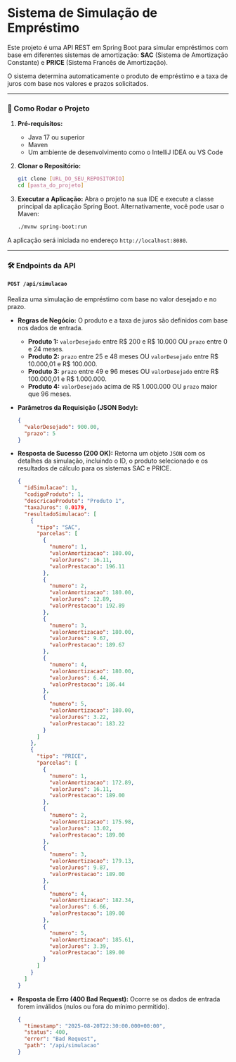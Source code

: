 # Sistema de Simulação de Empréstimo

Este projeto é uma API REST em Spring Boot para simular empréstimos com base em diferentes sistemas de amortização: **SAC** (Sistema de Amortização Constante) e **PRICE** (Sistema Francês de Amortização).

O sistema determina automaticamente o produto de empréstimo e a taxa de juros com base nos valores e prazos solicitados.

---

### 🚀 Como Rodar o Projeto

1.  **Pré-requisitos:**
    * Java 17 ou superior
    * Maven
    * Um ambiente de desenvolvimento como o IntelliJ IDEA ou VS Code

2.  **Clonar o Repositório:**
    ```bash
    git clone [URL_DO_SEU_REPOSITORIO]
    cd [pasta_do_projeto]
    ```

3.  **Executar a Aplicação:**
    Abra o projeto na sua IDE e execute a classe principal da aplicação Spring Boot. Alternativamente, você pode usar o Maven:
    ```bash
    ./mvnw spring-boot:run
    ```

A aplicação será iniciada no endereço `http://localhost:8080`.

---

### 🛠️ Endpoints da API

#### `POST /api/simulacao`

Realiza uma simulação de empréstimo com base no valor desejado e no prazo.

-   **Regras de Negócio:** O produto e a taxa de juros são definidos com base nos dados de entrada.
    * **Produto 1:** `valorDesejado` entre R$ 200 e R$ 10.000 OU `prazo` entre 0 e 24 meses.
    * **Produto 2:** `prazo` entre 25 e 48 meses OU `valorDesejado` entre R$ 10.000,01 e R$ 100.000.
    * **Produto 3:** `prazo` entre 49 e 96 meses OU `valorDesejado` entre R$ 100.000,01 e R$ 1.000.000.
    * **Produto 4:** `valorDesejado` acima de R$ 1.000.000 OU `prazo` maior que 96 meses.

-   **Parâmetros da Requisição (JSON Body):**
    ```json
    {
      "valorDesejado": 900.00,
      "prazo": 5
    }
    ```

-   **Resposta de Sucesso (200 OK):**
    Retorna um objeto `JSON` com os detalhes da simulação, incluindo o ID, o produto selecionado e os resultados de cálculo para os sistemas SAC e PRICE.

    ```json
    {
      "idSimulacao": 1,
      "codigoProduto": 1,
      "descricaoProduto": "Produto 1",
      "taxaJuros": 0.0179,
      "resultadoSimulacao": [
        {
          "tipo": "SAC",
          "parcelas": [
            {
              "numero": 1,
              "valorAmortizacao": 180.00,
              "valorJuros": 16.11,
              "valorPrestacao": 196.11
            },
            {
              "numero": 2,
              "valorAmortizacao": 180.00,
              "valorJuros": 12.89,
              "valorPrestacao": 192.89
            },
            {
              "numero": 3,
              "valorAmortizacao": 180.00,
              "valorJuros": 9.67,
              "valorPrestacao": 189.67
            },
            {
              "numero": 4,
              "valorAmortizacao": 180.00,
              "valorJuros": 6.44,
              "valorPrestacao": 186.44
            },
            {
              "numero": 5,
              "valorAmortizacao": 180.00,
              "valorJuros": 3.22,
              "valorPrestacao": 183.22
            }
          ]
        },
        {
          "tipo": "PRICE",
          "parcelas": [
            {
              "numero": 1,
              "valorAmortizacao": 172.89,
              "valorJuros": 16.11,
              "valorPrestacao": 189.00
            },
            {
              "numero": 2,
              "valorAmortizacao": 175.98,
              "valorJuros": 13.02,
              "valorPrestacao": 189.00
            },
            {
              "numero": 3,
              "valorAmortizacao": 179.13,
              "valorJuros": 9.87,
              "valorPrestacao": 189.00
            },
            {
              "numero": 4,
              "valorAmortizacao": 182.34,
              "valorJuros": 6.66,
              "valorPrestacao": 189.00
            },
            {
              "numero": 5,
              "valorAmortizacao": 185.61,
              "valorJuros": 3.39,
              "valorPrestacao": 189.00
            }
          ]
        }
      ]
    }
    ```

-   **Resposta de Erro (400 Bad Request):**
    Ocorre se os dados de entrada forem inválidos (nulos ou fora do mínimo permitido).

    ```json
    {
      "timestamp": "2025-08-20T22:30:00.000+00:00",
      "status": 400,
      "error": "Bad Request",
      "path": "/api/simulacao"
    }
    ```